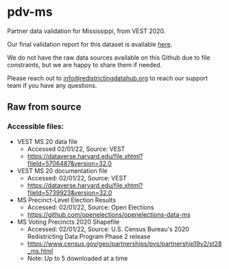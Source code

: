 # pdv-ms
Partner data validation for Mississippi, from VEST 2020. 

Our final validation report for this dataset is available [here]().

We do not have the raw data sources available on this Github due to file constraints, but we are happy to share them if needed. 

Please reach out to info@redistrictingdatahub.org to reach our support team if you have any questions.

## Raw from source

### Accessible files: 
- VEST MS 20 data file
  - Accessed 02/01/22, Source: VEST
  - https://dataverse.harvard.edu/file.xhtml?fileId=5706487&version=32.0
- VEST MS 20 documentation file
  - Accessed: 02/01/22, Source: VEST
  - https://dataverse.harvard.edu/file.xhtml?fileId=5739923&version=32.0
- MS Precinct-Level Election Results
  - Accessed: 02/01/22, Source: Open Elections
  - https://github.com/openelections/openelections-data-ms
- MS Voting Precincts 2020 Shapefile
  - Accessed: 02/01/22, Source: U.S. Census Bureau's 2020 Redistricting Data Program Phase 2 release
  - https://www.census.gov/geo/partnerships/pvs/partnership19v2/st28_ms.html
  - Note: Up to 5 downloaded at a time


